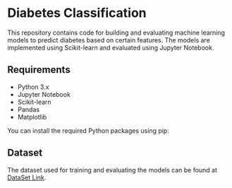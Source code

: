 # Diabetes Classification

This repository contains code for building and evaluating machine learning models to predict diabetes based on certain features. The models are implemented using Scikit-learn and evaluated using Jupyter Notebook.

## Requirements

- Python 3.x
- Jupyter Notebook
- Scikit-learn
- Pandas
- Matplotlib

You can install the required Python packages using pip:


## Dataset

The dataset used for training and evaluating the models can be found at [DataSet Link](https://www.kaggle.com/datasets/mathchi/diabetes-data-set).

